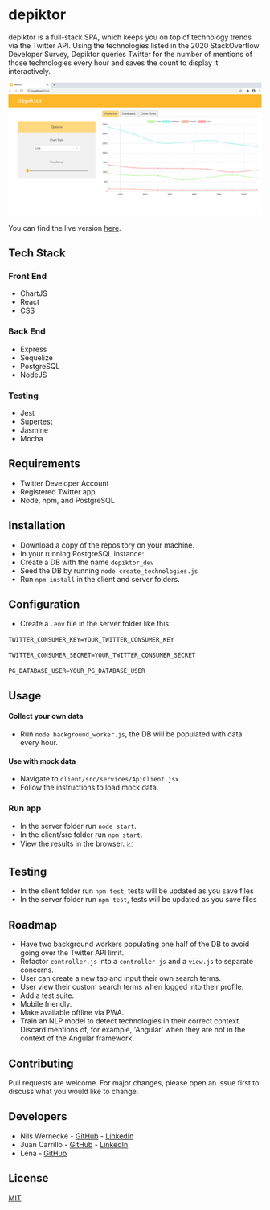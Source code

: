 # depiktor

depiktor is a full-stack SPA, which keeps you on top of technology trends via the Twitter API. Using the technologies listed in the 2020 StackOverflow Developer Survey, Depiktor queries Twitter for the number of mentions of those technologies every hour and saves the count to display it interactively.

<p align="center">
  <img src="./depiktorUI.png">
</p>

You can find the live version [here](https://depiktor.herokuapp.com).

## Tech Stack

### Front End

- ChartJS
- React
- CSS

### Back End

- Express
- Sequelize
- PostgreSQL
- NodeJS

### Testing

- Jest
- Supertest
- Jasmine
- Mocha

## Requirements

- Twitter Developer Account
- Registered Twitter app
- Node, npm, and PostgreSQL

## Installation

- Download a copy of the repository on your machine.
- In your running PostgreSQL instance:
- Create a DB with the name `depiktor_dev`
- Seed the DB by running `node create_technologies.js`
- Run `npm install` in the client and server folders.

## Configuration

- Create a `.env` file in the server folder like this:

`TWITTER_CONSUMER_KEY=YOUR_TWITTER_CONSUMER_KEY`

`TWITTER_CONSUMER_SECRET=YOUR_TWITTER_CONSUMER_SECRET`

`PG_DATABASE_USER=YOUR_PG_DATABASE_USER`

## Usage

#### Collect your own data

- Run `node background_worker.js`, the DB will be populated with data every hour.

#### Use with mock data

- Navigate to `client/src/services/ApiClient.jsx`.
- Follow the instructions to load mock data.

### Run app

- In the server folder run `node start`.
- In the client/src folder run `npm start`.
- View the results in the browser. :chart_with_upwards_trend:

## Testing

- In the client folder run `npm test`, tests will be updated as you save files
- In the server folder run `npm test`, tests will be updated as you save files

## Roadmap

- Have two background workers populating one half of the DB to avoid going over the Twitter API limit.
- Refactor `controller.js` into a `controller.js` and a `view.js` to separate concerns.
- User can create a new tab and input their own search terms.
- User view their custom search terms when logged into their profile.
- Add a test suite.
- Mobile friendly.
- Make available offline via PWA.
- Train an NLP model to detect technologies in their correct context. Discard mentions of, for example, 'Angular' when they are not in the context of the Angular framework.

## Contributing

Pull requests are welcome. For major changes, please open an issue first to discuss what you would like to change.

## Developers

- Nils Wernecke - [GitHub](https://github.com/locomocoroco) - [LinkedIn](https://www.linkedin.com/in/niwern/)
- Juan Carrillo - [GitHub](https://github.com/juanpc10) - [LinkedIn](https://www.linkedin.com/in/juanpc10/)
- Lena - [GitHub](https://github.com/LenaDeor)

## License

[MIT](https://choosealicense.com/licenses/mit/)
